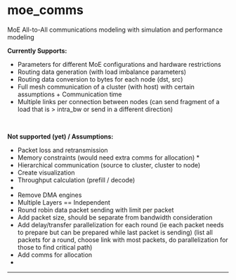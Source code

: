 # moe_comms
MoE All-to-All communications modeling with simulation and performance modeling <br>

**Currently Supports:**
<br>
- Parameters for different MoE configurations and hardware restrictions
- Routing data generation (with load imbalance parameters)
- Routing data conversion to bytes for each node (dst, src)
- Full mesh communication of a cluster (with host) with certain assumptions + Communication time
- Multiple links per connection between nodes (can send fragment of a load that is > intra_bw or send in a different direction)
<br>

**Not supported (yet) / Assumptions:** <br>
- Packet loss and retransmission
- Memory constraints (would need extra comms for allocation) *
- Hierarchical communication (source to cluster, cluster to node)
- Create visualization
- Throughput calculation (prefill / decode)
- 
- Remove DMA engines
- Multiple Layers == Independent
- Round robin data packet sending with limit per packet
- Add packet size, should be separate from bandwidth consideration
- Add delay/transfer parallelization for each round (ie each packet needs to prepare but can be prepared while last packet is sending) (list all packets for a round, choose link with most packets, do parallelization for those to find critical path)
- Add comms for allocation
- 
-----------------------------------------